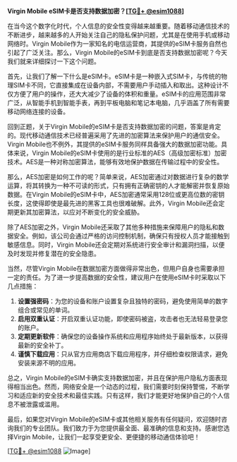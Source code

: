 **Virgin Mobile eSIM卡是否支持数据加密？[[TG💪+ @esim1088](https://t.me/s/esim1088)]**

在当今这个数字化时代，个人信息的安全性变得越来越重要。随着移动通信技术的不断进步，越来越多的人开始关注自己的隐私保护问题，尤其是在使用手机或移动网络时。Virgin Mobile作为一家知名的电信运营商，其提供的eSIM卡服务自然也引起了广泛关注。那么，Virgin Mobile的eSIM卡到底是否支持数据加密呢？今天我们就来详细探讨一下这个问题。

首先，让我们了解一下什么是eSIM卡。eSIM卡是一种嵌入式SIM卡，与传统的物理SIM卡不同，它直接集成在设备内部，不需要用户手动插入和取出。这种设计不仅方便了用户的操作，还大大减少了设备的体积和重量。eSIM卡的应用范围非常广泛，从智能手机到智能手表，再到平板电脑和笔记本电脑，几乎涵盖了所有需要移动网络连接的设备。

回到正题，关于Virgin Mobile的eSIM卡是否支持数据加密的问题，答案是肯定的。现代移动通信技术已经普遍采用了先进的加密算法来保护用户的通信安全。Virgin Mobile也不例外，其提供的eSIM卡服务同样具备强大的数据加密功能。具体来说，Virgin Mobile的eSIM卡使用的是行业标准的AES（高级加密标准）加密技术。AES是一种对称加密算法，能够有效地保护数据在传输过程中的安全性。

那么，AES加密是如何工作的呢？简单来说，AES加密通过对数据进行复杂的数学运算，将其转换为一种不可读的形式，只有拥有正确密钥的人才能解密并恢复原始数据。在Virgin Mobile的eSIM卡中，AES加密通常采用128位或更高位数的密钥长度，这使得即使是最先进的黑客工具也很难破解。此外，Virgin Mobile还会定期更新其加密算法，以应对不断变化的安全威胁。

除了AES加密之外，Virgin Mobile还采取了其他多种措施来保障用户的隐私和数据安全。例如，该公司会通过严格的访问控制机制，确保只有授权人员才能接触到敏感信息。同时，Virgin Mobile还会定期对系统进行安全审计和漏洞扫描，以便及时发现并修复潜在的安全隐患。

当然，尽管Virgin Mobile在数据加密方面做得非常出色，但用户自身也需要承担一定的责任。为了进一步提高数据的安全性，建议用户在使用eSIM卡时采取以下几点措施：

1. **设置强密码**：为您的设备和账户设置复杂且独特的密码，避免使用简单的数字组合或常见的单词。
2. **启用双重认证**：开启双重认证功能，即使密码被盗，攻击者也无法轻易登录您的账户。
3. **定期更新软件**：确保您的设备操作系统和应用程序始终处于最新版本，以获得最新的安全补丁。
4. **谨慎下载应用**：只从官方应用商店下载应用程序，并仔细检查权限请求，避免安装来源不明的应用。

总之，Virgin Mobile的eSIM卡确实支持数据加密，并且在保护用户隐私方面表现得相当出色。然而，网络安全是一个动态的过程，我们需要时刻保持警惕，不断学习和适应新的安全技术和最佳实践。只有这样，我们才能更好地保护自己的个人信息不被泄露或滥用。

最后，如果您对Virgin Mobile的eSIM卡或其他相关服务有任何疑问，欢迎随时咨询我们的专业团队。我们致力于为您提供最全面、最准确的信息和支持。感谢您选择Virgin Mobile，让我们一起享受更安全、更便捷的移动通信体验吧！

[[TG💪+ @esim1088](https://t.me/s/esim1088) ![Image](https://i.postimg.cc/4NQfJmqS/Snipaste-2025-05-13-00-14-12.png)]
